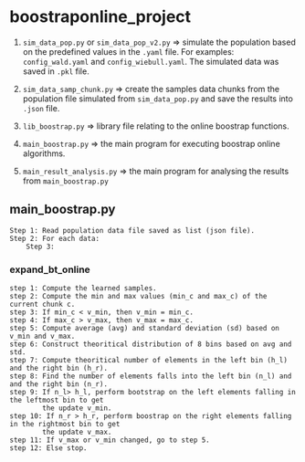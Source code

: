 # boostraponline_project
1. `sim_data_pop.py` or `sim_data_pop_v2.py` => simulate the population based on the predefined values in the `.yaml` file. For examples: `config_wald.yaml` and `config_wiebull.yaml`. The simulated data was saved in `.pkl` file.

2. `sim_data_samp_chunk.py` => create the samples data chunks from the population file simulated from `sim_data_pop.py` and save the results into `.json` file.

3. `lib_boostrap.py` => library file relating to the online boostrap functions.
 
4. `main_boostrap.py` => the main program for executing boostrap online algorithms.

5. `main_result_analysis.py` => the main program for analysing the results from `main_boostrap.py` 

## main_boostrap.py

    Step 1: Read population data file saved as list (json file).
    Step 2: For each data:
        Step 3:  
### expand_bt_online
    step 1: Compute the learned samples.
    step 2: Compute the min and max values (min_c and max_c) of the current chunk c.
    step 3: If min_c < v_min, then v_min = min_c.
    step 4: If max_c > v_max, then v_max = max_c.
    step 5: Compute average (avg) and standard deviation (sd) based on v_min and v_max.
    step 6: Construct theoritical distribution of 8 bins based on avg and std.
    step 7: Compute theoritical number of elements in the left bin (h_l) and the right bin (h_r).
    step 8: Find the number of elements falls into the left bin (n_l) and and the right bin (n_r).
    step 9: If n_l> h_l, perform bootstrap on the left elements falling in the leftmost bin to get 
            the update v_min.
    step 10: If n_r > h_r, perform boostrap on the right elements falling in the rightmost bin to get
            the update v_max.
    step 11: If v_max or v_min changed, go to step 5.
    step 12: Else stop.
